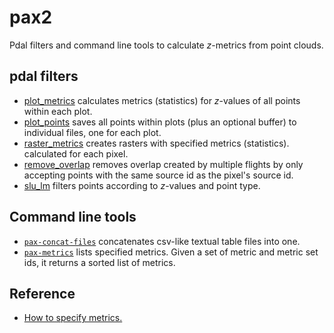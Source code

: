 # pax2

Pdal filters and command line tools to calculate *z*-metrics from point clouds.


## pdal filters

- [plot_metrics](documentation/pdal-plot_metrics.md) calculates metrics (statistics) for *z*-values of all points within each plot. 
- [plot_points](documentation/pdal-plot_points.md) saves all points within plots (plus an optional buffer) to individual files, one for each plot. 
- [raster_metrics](documentation/pdal-raster_metrics.md) creates rasters with specified metrics (statistics). calculated for each pixel.
- [remove_overlap](documentation/pdal-remove_overlap.md) removes overlap created by multiple flights by only accepting points with the same source id as the pixel's source id. 
- [slu_lm](documentation/pdal-slu_lm.md) filters points according to *z*-values and point type.


## Command line tools

- [`pax-concat-files`](documentation/pax-concat-files.md) concatenates csv-like textual table files into one.
- [`pax-metrics`](documentation/pax-metrics.md) lists specified metrics. Given a set of metric and metric set ids, it returns a sorted list of metrics.


## Reference

- [How to specify metrics.](documentation/metrics-how-to-specify.md)
